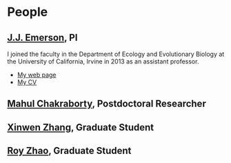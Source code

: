 # People

## [J.J. Emerson](Emerson.md), PI
I joined the faculty in the Department of Ecology and Evolutionary Biology at the University of California, Irvine in 2013 as an assistant professor.

* [My web page](Emerson.md)
* [My CV](documents/J.J.EmersonCV.pdf) 

## [Mahul Chakraborty](Chakraborty.md), Postdoctoral Researcher

## [Xinwen Zhang](Zhang.md), Graduate Student

## [Roy Zhao](Zhao.md), Graduate Student
